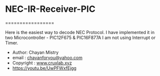 # NEC-IR-Receiver-PIC
=================

Here is the easiest way to decode NEC Protocol. I have implemented it in two Microcontroller - PIC12F675 & PIC16F877A
I am not using Interrupt or Timer.

 * Author: Chayan Mistry
 * email : chayanforyou@yahoo.com
 * Copyright : www.cruxlab.xyz 
 * https://youtu.be/UwPFWxfEjgg
